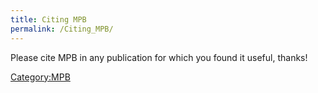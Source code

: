 ```yaml
---
title: Citing MPB
permalink: /Citing_MPB/
---
```


Please cite MPB in any publication for which you found it useful, thanks!

[Category:MPB](/Category:MPB "wikilink")